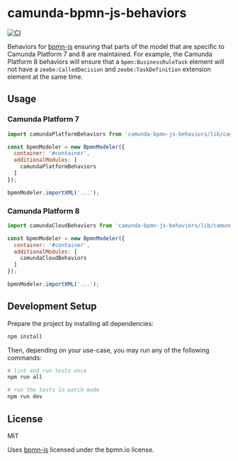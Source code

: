 # camunda-bpmn-js-behaviors

[![CI](https://github.com/camunda/camunda-bpmn-js-behaviors/workflows/CI/badge.svg)](https://github.com/camunda/camunda-bpmn-js-behaviors/actions?query=workflow%3ACI)


Behaviors for [bpmn-js](https://github.com/bpmn-io/bpmn-js) ensuring that parts of the model that are specific to Camunda Platform 7 and 8 are maintained. For example, the Camunda Platform 8 behaviors will ensure that a `bpmn:BusinessRuleTask` element will not have a `zeebe:CalledDecision` and `zeebe:TaskDefinition` extension element at the same time.

## Usage

### Camunda Platform 7

```js
import camundaPlatformBehaviors from 'camunda-bpmn-js-behaviors/lib/camunda-platform';

const bpmnModeler = new BpmnModeler({
  container: '#container',
  additionalModules: [
    camundaPlatformBehaviors
  ]
});

bpmnModeler.importXML('...');
```

### Camunda Platform 8

```js
import camundaCloudBehaviors from 'camunda-bpmn-js-behaviors/lib/camunda-cloud';

const bpmnModeler = new BpmnModeler({
  container: '#container',
  additionalModules: [
    camundaCloudBehaviors
  ]
});

bpmnModeler.importXML('...');
```

## Development Setup

Prepare the project by installing all dependencies:

```sh
npm install
```

Then, depending on your use-case, you may run any of the following commands:

```sh
# lint and run tests once
npm run all

# run the tests in watch mode
npm run dev
```

## License

MIT

Uses [bpmn-js](https://github.com/bpmn-io/bpmn-js) licensed under the bpmn.io license.